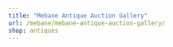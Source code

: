 ```yaml
---
title: "Mebane Antique Auction Gallery"
url: /mebane/mebane-antique-auction-gallery/
shop: antiques
---
```

